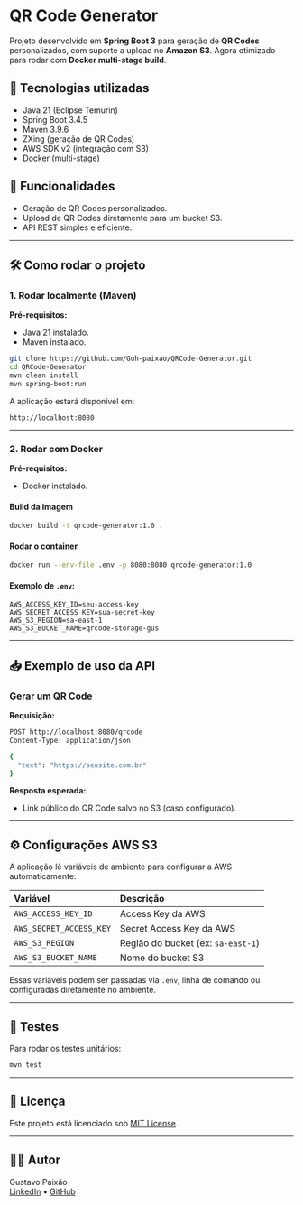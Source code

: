 # QR Code Generator

Projeto desenvolvido em **Spring Boot 3** para geração de **QR Codes** personalizados, com suporte a upload no **Amazon S3**. Agora otimizado para rodar com **Docker multi-stage build**.

## 🚀 Tecnologias utilizadas
- Java 21 (Eclipse Temurin)
- Spring Boot 3.4.5
- Maven 3.9.6
- ZXing (geração de QR Codes)
- AWS SDK v2 (integração com S3)
- Docker (multi-stage)

## 📆 Funcionalidades
- Geração de QR Codes personalizados.
- Upload de QR Codes diretamente para um bucket S3.
- API REST simples e eficiente.

---

## 🛠️ Como rodar o projeto

### 1. Rodar localmente (Maven)

**Pré-requisitos:**
- Java 21 instalado.
- Maven instalado.

```bash
git clone https://github.com/Guh-paixao/QRCode-Generator.git
cd QRCode-Generator
mvn clean install
mvn spring-boot:run
```

A aplicação estará disponível em:
```
http://localhost:8080
```

---

### 2. Rodar com Docker

**Pré-requisitos:**
- Docker instalado.

#### Build da imagem
```bash
docker build -t qrcode-generator:1.0 .
```

#### Rodar o container
```bash
docker run --env-file .env -p 8080:8080 qrcode-generator:1.0
```

#### Exemplo de `.env`:
```
AWS_ACCESS_KEY_ID=seu-access-key
AWS_SECRET_ACCESS_KEY=sua-secret-key
AWS_S3_REGION=sa-east-1
AWS_S3_BUCKET_NAME=qrcode-storage-gus
```

---

## 📥 Exemplo de uso da API

### Gerar um QR Code
**Requisição:**
```bash
POST http://localhost:8080/qrcode
Content-Type: application/json

{
  "text": "https://seusite.com.br"
}
```

**Resposta esperada:**
- Link público do QR Code salvo no S3 (caso configurado).

---

## ⚙️ Configurações AWS S3

A aplicação lê variáveis de ambiente para configurar a AWS automaticamente:

| Variável | Descrição |
| :--- | :--- |
| `AWS_ACCESS_KEY_ID` | Access Key da AWS |
| `AWS_SECRET_ACCESS_KEY` | Secret Access Key da AWS |
| `AWS_S3_REGION` | Região do bucket (ex: `sa-east-1`) |
| `AWS_S3_BUCKET_NAME` | Nome do bucket S3 |

Essas variáveis podem ser passadas via `.env`, linha de comando ou configuradas diretamente no ambiente.

---

## 🧪 Testes

Para rodar os testes unitários:
```bash
mvn test
```

---

## 📄 Licença

Este projeto está licenciado sob [MIT License](LICENSE).

---

## 👨‍💻 Autor

Gustavo Paixão  
[LinkedIn](https://www.linkedin.com/in/gustavo-borges14/) • [GitHub](https://github.com/Guh-paixao)
